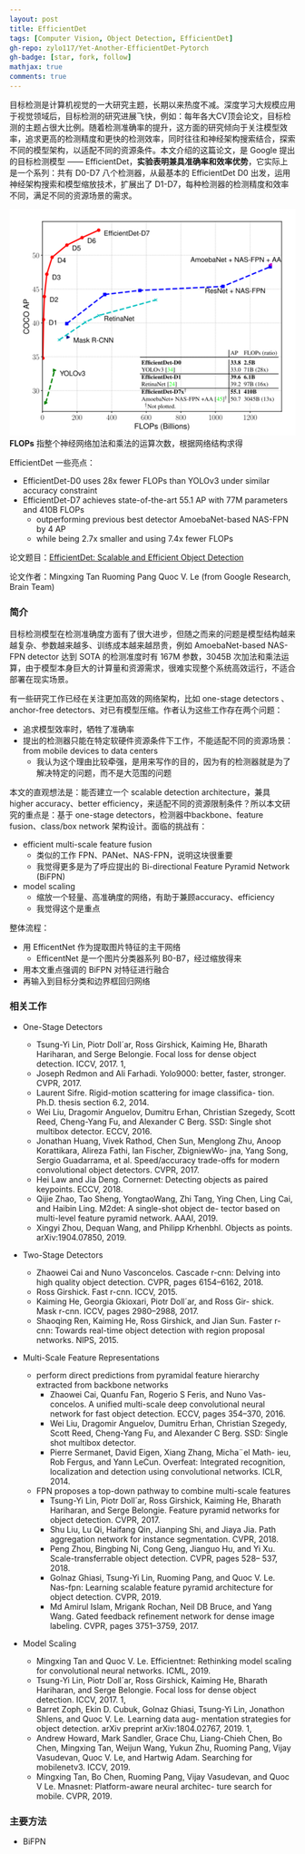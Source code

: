 ```yaml
---
layout: post
title: EfficientDet
tags: [Computer Vision, Object Detection, EfficientDet]
gh-repo: zylo117/Yet-Another-EfficientDet-Pytorch
gh-badge: [star, fork, follow]
mathjax: true
comments: true
---
```


目标检测是计算机视觉的一大研究主题，长期以来热度不减。深度学习大规模应用于视觉领域后，目标检测的研究进展飞快，例如：每年各大CV顶会论文，目标检测的主题占很大比例。随着检测准确率的提升，这方面的研究倾向于关注模型效率，追求更高的检测精度和更快的检测效率，同时往往和神经架构搜索结合，探索不同的模型架构，以适配不同的资源条件。本文介绍的这篇论文，是 Google 提出的目标检测模型 —— EfficientDet，**实验表明兼具准确率和效率优势**，它实际上是一个系列：共有 D0-D7 八个检测器，从最基本的 EfficientDet D0 出发，运用神经架构搜索和模型缩放技术，扩展出了 D1-D7，每种检测器的检测精度和效率不同，满足不同的资源场景的需求。

![](../img/post/EfficientDet_perf.png)
**FLOPs** 指整个神经网络加法和乘法的运算次数，根据网络结构求得

EfficientDet 一些亮点：
* EfficientDet-D0 uses 28x fewer FLOPs than YOLOv3 under similar accuracy constraint
* EfficientDet-D7 achieves state-of-the-art 55.1 AP with 77M parameters and 410B FLOPs
    * outperforming previous best detector AmoebaNet-based NAS-FPN by 4 AP
    * while being 2.7x smaller and using 7.4x fewer FLOPs

论文题目：[EfficientDet: Scalable and Efficient Object Detection](https://arxiv.org/abs/1911.09070)

论文作者：Mingxing Tan Ruoming Pang Quoc V. Le (from Google Research, Brain Team)

### 简介
目标检测模型在检测准确度方面有了很大进步，但随之而来的问题是模型结构越来越复杂、参数越来越多、训练成本越来越昂贵，例如 AmoebaNet-based NAS-FPN detector 达到 SOTA 的检测准度时有 167M 参数，3045B 次加法和乘法运算，由于模型本身巨大的计算量和资源需求，很难实现整个系统高效运行，不适合部署在现实场景。

有一些研究工作已经在关注更加高效的网络架构，比如 one-stage detectors 、anchor-free detectors、对已有模型压缩。作者认为这些工作存在两个问题：
* 追求模型效率时，牺牲了准确率
* 提出的检测器只能在特定软硬件资源条件下工作，不能适配不同的资源场景：from mobile devices to data centers
    * 我认为这个理由比较牵强，是用来写作的目的，因为有的检测器就是为了解决特定的问题，而不是大范围的问题

本文的直观想法是：能否建立一个 scalable detection architecture，兼具 higher accuracy、better efficiency，来适配不同的资源限制条件？所以本文研究的重点是：基于 one-stage detectors，检测器中backbone、feature fusion、class/box network 架构设计。面临的挑战有：
* efficient multi-scale feature fusion
    * 类似的工作 FPN、PANet、NAS-FPN，说明这块很重要
    * 我觉得更多是为了呼应提出的 Bi-directional Feature Pyramid Network (BiFPN)
* model scaling
    * 缩放一个轻量、高准确度的网络，有助于兼顾accuracy、efficiency
    * 我觉得这个是重点

整体流程：
* 用 EfficentNet 作为提取图片特征的主干网络
    * EfficentNet 是一个图片分类器系列 B0-B7，经过缩放得来
* 用本文重点强调的 BiFPN 对特征进行融合
* 再输入到目标分类和边界框回归网络

### 相关工作
* One-Stage Detectors
    * Tsung-Yi Lin, Piotr Doll´ar, Ross Girshick, Kaiming He, Bharath Hariharan, and Serge Belongie. Focal loss for dense object detection. ICCV, 2017. 1,
    * Joseph Redmon and Ali Farhadi. Yolo9000: better, faster, stronger. CVPR, 2017.
    * Laurent Sifre. Rigid-motion scattering for image classifica- tion. Ph.D. thesis section 6.2, 2014.
    * Wei Liu, Dragomir Anguelov, Dumitru Erhan, Christian Szegedy, Scott Reed, Cheng-Yang Fu, and Alexander C Berg. SSD: Single shot multibox detector. ECCV, 2016.
    * Jonathan Huang, Vivek Rathod, Chen Sun, Menglong Zhu, Anoop Korattikara, Alireza Fathi, Ian Fischer, ZbigniewWo- jna, Yang Song, Sergio Guadarrama, et al. Speed/accuracy trade-offs for modern convolutional object detectors. CVPR, 2017.
    * Hei Law and Jia Deng. Cornernet: Detecting objects as paired keypoints. ECCV, 2018.
    * Qijie Zhao, Tao Sheng, YongtaoWang, Zhi Tang, Ying Chen, Ling Cai, and Haibin Ling. M2det: A single-shot object de- tector based on multi-level feature pyramid network. AAAI, 2019.
    * Xingyi Zhou, Dequan Wang, and Philipp Krhenbhl. Objects as points. arXiv:1904.07850, 2019.

* Two-Stage Detectors
    * Zhaowei Cai and Nuno Vasconcelos. Cascade r-cnn: Delving into high quality object detection. CVPR, pages 6154–6162, 2018.
    * Ross Girshick. Fast r-cnn. ICCV, 2015.
    * Kaiming He, Georgia Gkioxari, Piotr Doll´ar, and Ross Gir- shick. Mask r-cnn. ICCV, pages 2980–2988, 2017.
    * Shaoqing Ren, Kaiming He, Ross Girshick, and Jian Sun. Faster r-cnn: Towards real-time object detection with region proposal networks. NIPS, 2015.

* Multi-Scale Feature Representations
    * perform direct predictions from pyramidal feature hierarchy extracted from backbone networks
        - Zhaowei Cai, Quanfu Fan, Rogerio S Feris, and Nuno Vas- concelos. A unified multi-scale deep convolutional neural network for fast object detection. ECCV, pages 354–370, 2016.
        - Wei Liu, Dragomir Anguelov, Dumitru Erhan, Christian Szegedy, Scott Reed, Cheng-Yang Fu, and Alexander C Berg. SSD: Single shot multibox detector.
        - Pierre Sermanet, David Eigen, Xiang Zhang, Micha¨el Math- ieu, Rob Fergus, and Yann LeCun. Overfeat: Integrated recognition, localization and detection using convolutional networks. ICLR, 2014.
    * FPN proposes a top-down pathway to combine multi-scale features
        - Tsung-Yi Lin, Piotr Doll´ar, Ross Girshick, Kaiming He, Bharath Hariharan, and Serge Belongie. Feature pyramid networks for object detection. CVPR, 2017.
        - Shu Liu, Lu Qi, Haifang Qin, Jianping Shi, and Jiaya Jia. Path aggregation network for instance segmentation. CVPR, 2018.
        - Peng Zhou, Bingbing Ni, Cong Geng, Jianguo Hu, and Yi Xu. Scale-transferrable object detection. CVPR, pages 528– 537, 2018.
        - Golnaz Ghiasi, Tsung-Yi Lin, Ruoming Pang, and Quoc V. Le. Nas-fpn: Learning scalable feature pyramid architecture for object detection. CVPR, 2019.
        - Md Amirul Islam, Mrigank Rochan, Neil DB Bruce, and Yang Wang. Gated feedback refinement network for dense image labeling. CVPR, pages 3751–3759, 2017.

* Model Scaling
    * Mingxing Tan and Quoc V. Le. Efficientnet: Rethinking model scaling for convolutional neural networks. ICML, 2019.
    * Tsung-Yi Lin, Piotr Doll´ar, Ross Girshick, Kaiming He, Bharath Hariharan, and Serge Belongie. Focal loss for dense object detection. ICCV, 2017. 1,
    * Barret Zoph, Ekin D. Cubuk, Golnaz Ghiasi, Tsung-Yi Lin, Jonathon Shlens, and Quoc V. Le. Learning data aug- mentation strategies for object detection. arXiv preprint arXiv:1804.02767, 2019. 1,
    * Andrew Howard, Mark Sandler, Grace Chu, Liang-Chieh Chen, Bo Chen, Mingxing Tan, Weijun Wang, Yukun Zhu, Ruoming Pang, Vijay Vasudevan, Quoc V. Le, and Hartwig Adam. Searching for mobilenetv3. ICCV, 2019.
    * Mingxing Tan, Bo Chen, Ruoming Pang, Vijay Vasudevan, and Quoc V Le. Mnasnet: Platform-aware neural architec- ture search for mobile. CVPR, 2019.

### 主要方法
* BiFPN